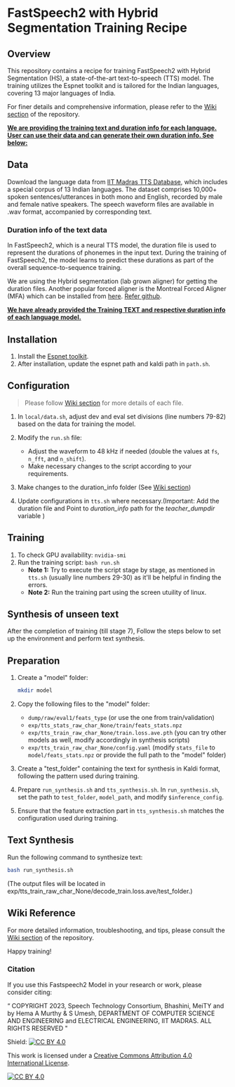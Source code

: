 # FastSpeech2 with Hybrid Segmentation Training Recipe

## Overview

This repository contains a recipe for training FastSpeech2 with Hybrid Segmentation (HS), a state-of-the-art text-to-speech (TTS) model. The training utilizes the Espnet toolkit and is tailored for the Indian languages, covering 13 major languages of India.

For finer details and comprehensive information, please refer to the [Wiki section](https://github.com/smtiitm/Training_Fastspeech2_HS_Model/wiki) of the repository.

<ins>**We are providing the training text and duration info for each language. User can use their data and can generate their own duration info. See below:**</ins>    
## Data

Download the language data from [IIT Madras TTS Database](https://www.iitm.ac.in/donlab/tts/database.php), which includes a special corpus of 13 Indian languages. The dataset comprises 10,000+ spoken sentences/utterances in both mono and English, recorded by male and female native speakers. The speech waveform files are available in .wav format, accompanied by corresponding text.

### Duration info of the text data
In FastSpeech2, which is a neural TTS model, the duration file is used to represent the durations of phonemes in the input text. During the training of FastSpeech2, the model learns to predict these durations as part of the overall sequence-to-sequence training.  <br>

We are using the Hybrid segmentation (lab grown aligner) for getting the duration files. Another popular forced aligner is the Montreal Forced Aligner (MFA) which can be installed from [here](https://montreal-forced-aligner.readthedocs.io/en/latest/getting_started.html). [Refer github](https://github.com/MontrealCorpusTools/Montreal-Forced-Aligner).

<ins> **We have already provided the Training TEXT and respective duration info of each language model.** </ins>


## Installation

1. Install the [Espnet toolkit](https://espnet.github.io/espnet/installation.html).
2. After installation, update the espnet path and kaldi path in `path.sh`.

## Configuration 
>Please follow [Wiki section](https://github.com/smtiitm/Training_Fastspeech2_HS_Model/wiki) for more details of each file.

1. In `local/data.sh`, adjust dev and eval set divisions (line numbers 79-82) based on the data for training the model. 
2. Modify the `run.sh` file:
    - Adjust the waveform to 48 kHz if needed (double the values at `fs`, `n_fft`, and `n_shift`).
    - Make necessary changes to the script according to your requirements.

3. Make changes to the duration_info folder (See [Wiki section](https://github.com/smtiitm/Training_Fastspeech2_HS_Model/wiki)) 
4. Update configurations in `tts.sh` where necessary.(Important: Add the duration file and Point to _duration_info_ path for the _teacher_dumpdir_ variable )

## Training

1. To check GPU availability: `nvidia-smi`
2. Run the training script: `bash run.sh`
   - **Note 1:** Try to execute the script stage by stage, as mentioned in `tts.sh` (usually line numbers 29-30) as it'll be helpful in finding the errors.
   - **Note 2:** Run the training part using the screen utuility of linux.

## Synthesis of unseen text

After the completion of training (till stage 7), Follow the steps below to set up the environment and perform text synthesis.

## Preparation

1. Create a "model" folder:

    ```bash
    mkdir model
    ```

2. Copy the following files to the "model" folder:

   - `dump/raw/eval1/feats_type` (or use the one from train/validation)
   - `exp/tts_stats_raw_char_None/train/feats_stats.npz`
   - `exp/tts_train_raw_char_None/train.loss.ave.pth` (you can try other models as well, modify accordingly in synthesis scripts)
   - `exp/tts_train_raw_char_None/config.yaml` (modify `stats_file` to `model/feats_stats.npz` or provide the full path to the "model" folder)

3. Create a "test_folder" containing the text for synthesis in Kaldi format, following the pattern used during training.

4. Prepare `run_synthesis.sh` and `tts_synthesis.sh`. In `run_synthesis.sh`, set the path to `test_folder`, `model_path`, and modify `$inference_config`.

5. Ensure that the feature extraction part in `tts_synthesis.sh` matches the configuration used during training.

## Text Synthesis

Run the following command to synthesize text:

```bash
bash run_synthesis.sh
```

(The output files will be located in exp/tts_train_raw_char_None/decode_train.loss.ave/test_folder.)

## Wiki Reference

For more detailed information, troubleshooting, and tips, please consult the [Wiki section](https://github.com/utkarsh2299/Train_FastSpeech2_HS/wiki) of the repository.

Happy training!

### Citation
If you use this Fastspeech2 Model in your research or work, please consider citing:

“
COPYRIGHT
2023, Speech Technology Consortium,
Bhashini, MeiTY and by Hema A Murthy & S Umesh,
DEPARTMENT OF COMPUTER SCIENCE AND ENGINEERING
and
ELECTRICAL ENGINEERING,
IIT MADRAS. ALL RIGHTS RESERVED "



Shield: [![CC BY 4.0][cc-by-shield]][cc-by]

This work is licensed under a
[Creative Commons Attribution 4.0 International License][cc-by].

[![CC BY 4.0][cc-by-image]][cc-by]

[cc-by]: http://creativecommons.org/licenses/by/4.0/
[cc-by-image]: https://i.creativecommons.org/l/by/4.0/88x31.png
[cc-by-shield]: https://img.shields.io/badge/License-CC%20BY%204.0-lightgrey.svg
